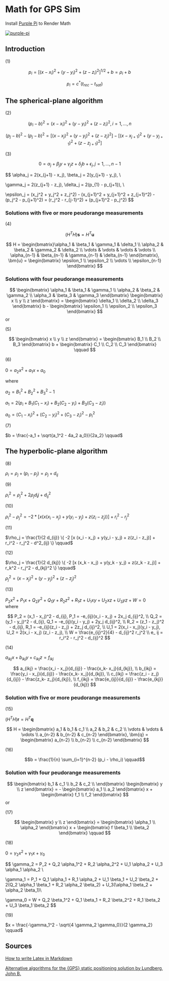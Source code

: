 # Math for GPS Sim 


Install [Purple Pi](https://github.com/nschloe/purple-pi) to Render Math

[![purple-pi](https://img.shields.io/badge/Rendered%20with-Purple%20Pi-bd00ff?style=flat-square)](https://github.com/nschloe/purple-pi?activate)

## Introduction

(1)

$$ p_i = [(x-x_i)^2 + (y-y_i)^2 + (z - z_i)^2]^{1/2} + b = \rho_i +b \qquad$$

$$ p_i = c^* (t_{rec} - t_{sat} ) $$

## The spherical-plane algorithm

(2)

$$ (p_i- b)^2 = (x-x_i)^2 + (y-y_i)^2 + (z-z_i)^2, i =1,...,n \qquad$$

$$ (p_j - b)^2 - (p_j - b)^2 = [(x-x_j)^2 + (y-y_j)^2 + (z-z_j)^2] - [(x-x_{j+1})^2 + (y-y_{j+1})^2 + (z-z_{j+1})^2]
$$

(3)

$$ 0 = \alpha_j + \beta_j y + \gamma_j z + \delta_j b + \epsilon_j, j = 1, ..., n-1 \qquad$$

$$ \alpha_j = 2(x_{j+1} - x_j), \beta_j = 2(y_{j+1} - y_j), \\

\gamma_j = 2(z_{j+1} - z_j), \delta_j = 2(p_{1} - p_{j+1}), \\


\epsilon_j = (x_j^2 + y_j^2 + z_j^2) - (x_{j+1}^2 + y_{j+1}^2 + z_{j+1}^2) - (p_j^2 - p_{j+1}^2) = (r_j^2 - r_{j-1}^2) + (p_{j+1}^2 - p_j^2)
$$

### Solutions with five or more peudorange measurements

(4)

$$ (H^T H) \bm{s} = H^T \bm{u} \qquad$$

$$ H = \begin{bmatrix}\alpha_1 & \beta_1 & \gamma_1  & \delta_1 \\
       \alpha_2 & \beta_2 & \gamma_2  & \delta_2  \\
       \vdots  & \vdots  & \vdots & \vdots \\
       \alpha_{n-1} & \beta_{n-1} & \gamma_{n-1}  & \delta_{n-1}  
      \end{bmatrix},
      \bm{u} = \begin{bmatrix} \epsilon_1 \\ \epsilon_2 \\ \vdots \\ \epsilon_{n-1} \end{bmatrix}
$$

### Solutions with four peudorange measurements

$$ \begin{bmatrix}
      \alpha_1 & \beta_1 & \gamma_1  \\
       \alpha_2 & \beta_2 & \gamma_2   \\
       \alpha_3 & \beta_3 & \gamma_3
      \end{bmatrix}
      \begin{bmatrix} x \\ y \\ z \end{bmatrix} =
      \begin{bmatrix} \delta_1 \\ \delta_2 \\ \delta_3 \end{bmatrix} b -
      \begin{bmatrix} \epsilon_1 \\ \epsilon_2 \\ \epsilon_3 \end{bmatrix}
$$
or

(5)

$$
     \begin{bmatrix} x \\ y \\ z \end{bmatrix} =
      \begin{bmatrix} B_1 \\ B_2 \\ B_3 \end{bmatrix} b +
      \begin{bmatrix} C_1 \\ C_2 \\ C_3 \end{bmatrix} \qquad
$$

(6)

$0 = a_2x^2 + a_1x + a_0 \qquad$

where

$a_2 = B_1^2 + B_2^2 + B_3^2 - 1$

$a_1  = 2(p_i + B_1(C_1 - x_i) + B_2 (C_2 - y_i) + B_3 (C_3 - z_i))$

$a_0 = (C_1 - x_i)^2 + (C_2 -y_i)^2 + (C_3 - z_i)^2 - p^2_i$

(7)

$b = \frac{-a_1 + \sqrt{a_1^2 - 4a_2 a_0}}{2a_2} \qquad$

## The hyperbolic-plane algorithm

(8)

$\rho_i = \rho_j + (p_i - p_j)=  \rho_j + d_{ij} \qquad$

(9)

$\rho_i^2 = \rho_j^2 + 2 \rho_j d_ij + d_{ij}^2 \qquad$

(10)

$\rho_i^2 - \rho_j^2 = -2 * [x(x(x_i - x_j) + y(y_i - y_j) + z(z_i - z_j))] + r_i^2 - r_j^2 \qquad$

(11)

$\rho_j = \frac{1}{2 d_{ij}} \{ -2 [x (x_i - x_j) + y(y_i - y_j) + z(z_i - z_j)] + r_i^2 - r_j^2 - d^2_{ij} \} \qquad$

(12)

$\rho_j = \frac{1}{2 d_{kj}} \{ -2 [x (x_k - x_j) + y(y_k - y_j) + z(z_k - z_j)] + r_k^2 - r_j^2 - d_{kj}^2 \} \qquad$

$\rho_j^2 = (x-x_j)^2 + (y-y_j)^2 + (z-z_j)^2$

(13)

$P_2 x^2 + P_1 x + Q_2 y^2 + Q_1 y + R_2 z^2 + R_1 z + U_1 xy + U_2 xz + U_3 yz + W = 0 \qquad$
where

$$ P_2 = (x_1 - x_j)^2 - d_{ij}, P_1 = -e_{ij}(x_i  - x_j) + 2x_j d_{ij}^2, \\
Q_2 = (y_1 - y_j)^2 - d_{ij}, Q_1 = -e_{ij}(y_i  - y_j) + 2y_j d_{ij}^2, \\
R_2 = (z_1 - z_j)^2 - d_{ij}, R_1 = -e_{ij}(z_i  - z_j) + 2z_j d_{ij}^2, \\
U_1 = 2(x_i - x_j)(y_i - y_j), U_2 = 2(x_i - x_j) (z_i - z_j), \\
W = \frac{e_{ij}^2}{4} - d_{ij}^2 r_j^2  \\
e_ ij = r_i^2 - r_j^2 - d_{ij}^2
$$

(14)

$a_{ikj} x + b_{ikj} y + c_{ikj} z = f_{ikj} \qquad$

$$
a_{ikj} = \frac{x_i - x_j}{d_{ij}} - \frac{x_k- x_j}{d_{kj}}, \\
b_{ikj} = \frac{y_i - x_j}{d_{ij}} - \frac{x_k- x_j}{d_{kj}}, \\
c_{ikj} = \frac{z_i - z_j}{d_{ij}} - \frac{z_k- z_j}{d_{kj}}, \\
f_{ikj} = \frac{e_{ij}}{d_{ij}} - \frac{e_{kj}}{d_{kj}}
$$

### Solution with five or more peudorange measurements

(15)

$(H^T H) \bm{r} = H^T \bm{q} \qquad$

$$ H = \begin{bmatrix} a_1 & b_1 & c_1  \\
       a_2 & b_2 & c_2    \\
       \vdots  & \vdots  & \vdots \\
       a_{n-2} & b_{n-2} & c_{n-2}  
      \end{bmatrix},
      \bm{q} = \begin{bmatrix} a_{n-2} \\ b_{n-2} \\ c_{n-2} \end{bmatrix}
$$

(16)

$$b = \frac{1}{n} \sum_{i=1}^{n-2} (p_i - \rho_i) \qquad$$

### Solution with four peudorange measurements

$$  \begin{bmatrix} b_1 & c_1  \\
       b_2 & c_2     \\  
      \end{bmatrix} \begin{bmatrix} y \\ z  \end{bmatrix}
      = - \begin{bmatrix} a_1 \\ a_2 \end{bmatrix} x + \begin{bmatrix} f_1 \\ f_2 \end{bmatrix}
$$
or

(17)

$$  \begin{bmatrix} y \\ z  \end{bmatrix}
      = \begin{bmatrix} \alpha_1 \\ \alpha_2 \end{bmatrix} x + \begin{bmatrix} f
      \beta_1 \\ \beta_2 \end{bmatrix} \qquad $$

(18)

$0 = \gamma_2 x^2 + \gamma_1 x + \gamma_0 \qquad$

$$
\gamma_2 = P_2 + Q_2 \alpha_1^2 + R_2 \alpha_2^2 + U_1 \alpha_2 + U_3 \alpha_1 \alpha_2 \\

\gamma_1 = P_1 + Q_1 \alpha_1  + R_1 \alpha_2 + U_1 \beta_1 + U_2 \beta_2 + 2(Q_2 \alpha_1 \beta_1 + R_2 \alpha_2 \beta_2) + U_3(\alpha_1 \beta_2 + \alpha_2 \beta_1)\\

\gamma_0 = W + Q_2 \beta_1^2 + Q_1 \beta_1 + R_2 \beta_2^2 + R_1 \beta_2 + U_3 \beta_1 \beta_2
$$

(19)

$x = \frac{-\gamma_1^2 - \sqrt{4 \gamma_2 \gamma_0}}{2 \gamma_2} \qquad$

## Sources

[How to write Latex in Markdown](http://flennerhag.com/2017-01-14-latex/)

[Alternative algorithms for the {GPS} static positioning solution by Lundberg, John B.](https://www.sciencedirect.com/science/article/pii/S0096300399002192)
